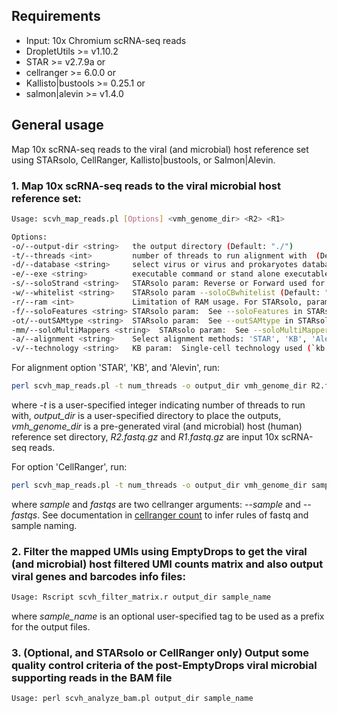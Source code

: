 ## <a name="require"></a>Requirements
* Input: 10x Chromium scRNA-seq reads
* DropletUtils >= v1.10.2
* STAR >= v2.7.9a or
* cellranger >= 6.0.0 or
* Kallisto|bustools >= 0.25.1 or
* salmon|alevin >= v1.4.0

## <a name="gen_usages"></a>General usage
Map 10x scRNA-seq reads to the viral (and microbial) host reference set using STARsolo, CellRanger, Kallisto|bustools, or Salmon|Alevin. 

### 1. Map 10x scRNA-seq reads to the viral microbial host reference set:

```sh
Usage: scvh_map_reads.pl [Options] <vmh_genome_dir> <R2> <R1>

Options:                                                                                                                
-o/--output-dir	<string>   the output directory (Default: "./")                                       
-t/--threads <int>         number of threads to run alignment with  (Default: 1)
-d/--database <string>     select virus or virus and prokaryotes database, can be 'viruSITE' or 'viruSITE.NCBIprokaryotes'  (Default: "viruSITE.NCBIprokaryotes")
-e/--exe <string>          executable command or stand alone executable path of the alignment tool  (Default: "STAR")
-s/--soloStrand <string>   STARsolo param: Reverse or Forward used for 10x 5' or 3' protocol, respectively  (Default: "Reverse")
-w/--whitelist <string>    STARsolo param --soloCBwhitelist (Default: "$genome_dir/737K-august-2016.txt")
-r/--ram <int>             Limitation of RAM usage. For STARsolo, param: limitGenomeGenerateRAM unit by GB  (Default: 8)
-f/--soloFeatures <string> STARsolo param:  See --soloFeatures in STARsolo manual   (Default: "Gene")
-ot/--outSAMtype <string>  STARsolo param:  See --outSAMtype in STARsolo manual (Default: "BAM SortedByCoordinate")
-mm/--soloMultiMappers <string>  STARsolo param:  See --soloMultiMappers in STARsolo manual (Default: "EM")
-a/--alignment <string>    Select alignment methods: 'STAR', 'KB', 'Alevin', or 'CellRanger'    (Default: "STAR")
-v/--technology <string>   KB param:  Single-cell technology used (`kb --list` to view) (Default: "10XV2")

```
For alignment option 'STAR', 'KB', and 'Alevin', run:
```sh
perl scvh_map_reads.pl -t num_threads -o output_dir vmh_genome_dir R2.fastq.gz R1.fastq.gz
```
where *-t* is a user-specified integer indicating number of threads to run with, *output_dir* is a user-specified directory to place the outputs, *vmh_genome_dir* is a pre-generated viral (and microbial) host (human) reference set directory, *R2.fastq.gz* and *R1.fastq.gz* are input 10x scRNA-seq reads.

For option 'CellRanger', run:

```sh
perl scvh_map_reads.pl -t num_threads -o output_dir vmh_genome_dir sample fastqs
```
where *sample* and *fastqs* are two cellranger arguments: *--sample* and *--fastqs*. See documentation in [cellranger count](https://support.10xgenomics.com/single-cell-gene-expression/software/pipelines/latest/using/count) to infer rules of fastq and sample naming.

### 2. Filter the mapped UMIs using EmptyDrops to get the viral (and microbial) host filtered UMI counts matrix and also output viral genes and barcodes info files:
```sh
Usage: Rscript scvh_filter_matrix.r output_dir sample_name
```
where *sample_name* is an optional user-specified tag to be used as a prefix for the output files.

### 3. (Optional, and STARsolo or CellRanger only) Output some quality control criteria of the post-EmptyDrops viral microbial supporting reads in the BAM file
```sh
Usage: perl scvh_analyze_bam.pl output_dir sample_name
```


